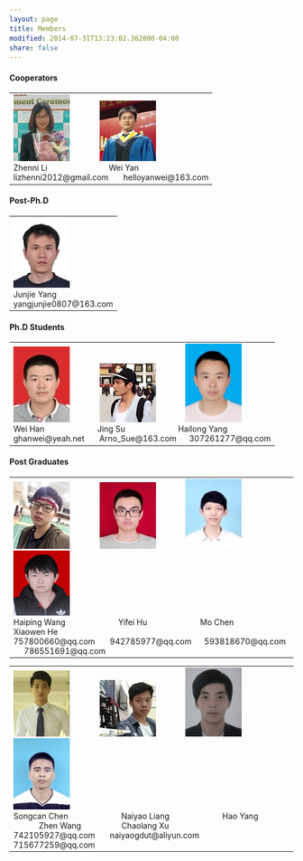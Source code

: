 ```yaml
---
layout: page
title: Members
modified: 2014-07-31T13:23:02.362000-04:00
share: false
---
```


<h4> Cooperators </h4>  
 <div><table><tr><td>
       <img src="../images/zhenni.jpg">
        	&nbsp;&nbsp;&nbsp;&nbsp;&nbsp;&nbsp;
        &nbsp;&nbsp;&nbsp;&nbsp;&nbsp;
 <img src="../images/weiyan.jpg">  
 <br>      	
       Zhenni Li
       &nbsp;&nbsp;&nbsp;&nbsp;&nbsp;&nbsp;
       &nbsp;&nbsp;&nbsp;&nbsp;&nbsp;&nbsp;
       &nbsp;&nbsp;&nbsp;&nbsp;&nbsp;&nbsp;
       &nbsp;&nbsp;&nbsp;&nbsp;&nbsp;&nbsp;
       Wei Yan
 <br>
       lizhenni2012@gmail.com
 &nbsp;&nbsp;&nbsp;&nbsp;&nbsp;
 helloyanwei@163.com
 </td></tr></table></div>  
 
<h4> Post-Ph.D </h4>  
 <div><table><tr><td>
  <img src="../images/junjie.jpg">  
<br>
      Junjie Yang
 <br>
      yangjunjie0807@163.com
 </td></tr></table></div>  
 
<h4> Ph.D Students </h4> 

 <div><table><tr><td>
 <img src="../images/weihan.jpg">      	
       	&nbsp;&nbsp;&nbsp;&nbsp;&nbsp;&nbsp;
        &nbsp;&nbsp;&nbsp;&nbsp;&nbsp;
 <img src="../images/jingsu.jpg">      	
       	&nbsp;&nbsp;&nbsp;&nbsp;&nbsp;&nbsp;
        &nbsp;&nbsp;&nbsp;&nbsp;&nbsp;
 <img src="../images/hailong.jpg"><br>
       Wei Han
       &nbsp;&nbsp;&nbsp;&nbsp;&nbsp;
      	&nbsp;&nbsp;&nbsp;&nbsp;&nbsp;
       &nbsp;&nbsp;&nbsp;&nbsp;&nbsp;
 &nbsp;&nbsp;&nbsp;&nbsp;&nbsp;
      	Jing Su
       &nbsp;&nbsp;&nbsp;&nbsp;&nbsp;
      	&nbsp;&nbsp;&nbsp;&nbsp;&nbsp;
       &nbsp;&nbsp;&nbsp;&nbsp;&nbsp;
 &nbsp;&nbsp;&nbsp;&nbsp;&nbsp;
       Hailong Yang
 <br>
 ghanwei@yeah.net  
 &nbsp;&nbsp;&nbsp;&nbsp;&nbsp;
 Arno_Sue@163.com  
 &nbsp;&nbsp;&nbsp;&nbsp;
 307261277@qq.com 
 </td></tr></table></div>  

<h4> Post Graduates </h4> 
 <div><table><tr><td>
       <img src="../images/haiping.jpg">	
 &nbsp;&nbsp;&nbsp;&nbsp;&nbsp;&nbsp;
        &nbsp;&nbsp;&nbsp;&nbsp;&nbsp;      	
       <img src="../images/yifei.jpg"> 
 	&nbsp;&nbsp;&nbsp;&nbsp;&nbsp;&nbsp;
        &nbsp;&nbsp;&nbsp;&nbsp;&nbsp;
      	<img src="../images/mochen.jpg">
  	&nbsp;&nbsp;&nbsp;&nbsp;&nbsp;&nbsp;
        &nbsp;&nbsp;&nbsp;&nbsp;&nbsp;
      	<img src="../images/xiaowen.jpg"><br>
       Haiping Wang
       &nbsp;&nbsp;&nbsp;&nbsp;&nbsp;
      	&nbsp;&nbsp;&nbsp;&nbsp;&nbsp;
       &nbsp;&nbsp;&nbsp;&nbsp;&nbsp;
 &nbsp;&nbsp;&nbsp;&nbsp;&nbsp;
      	Yifei Hu
       &nbsp;&nbsp;&nbsp;&nbsp;&nbsp;
      	&nbsp;&nbsp;&nbsp;&nbsp;&nbsp;
       &nbsp;&nbsp;&nbsp;&nbsp;&nbsp;
 &nbsp;&nbsp;&nbsp;&nbsp;&nbsp;      
       Mo Chen
       &nbsp;&nbsp;&nbsp;&nbsp;&nbsp;
      	&nbsp;&nbsp;&nbsp;&nbsp;&nbsp;
       &nbsp;&nbsp;&nbsp;&nbsp;&nbsp;
 &nbsp;&nbsp;&nbsp;&nbsp;&nbsp;
Xiaowen He
 <br>
 757800660@qq.com  
 &nbsp;&nbsp;&nbsp;&nbsp;&nbsp;
942785977@qq.com
 &nbsp;&nbsp;&nbsp;&nbsp;
593818670@qq.com
  &nbsp;&nbsp;&nbsp;&nbsp;
 786551691@qq.com
 </td></tr></table></div>  

 <div><table><tr><td>
     	<img src="../images/songcan.jpg">    	
       	&nbsp;&nbsp;&nbsp;&nbsp;&nbsp;&nbsp;
        &nbsp;&nbsp;&nbsp;&nbsp;&nbsp;
 <img src="../images/naiyao.jpg">      	
       	&nbsp;&nbsp;&nbsp;&nbsp;&nbsp;&nbsp;
        &nbsp;&nbsp;&nbsp;&nbsp;&nbsp;
  <img src="../images/haoyang.jpg">      	
       	&nbsp;&nbsp;&nbsp;&nbsp;&nbsp;&nbsp;
        &nbsp;&nbsp;&nbsp;&nbsp;&nbsp;
 <img src="../images/zhenwang.png"><br>
       Songcan Chen
       &nbsp;&nbsp;&nbsp;&nbsp;&nbsp;
      	&nbsp;&nbsp;&nbsp;&nbsp;&nbsp;
       &nbsp;&nbsp;&nbsp;&nbsp;&nbsp;
       &nbsp;&nbsp;&nbsp;&nbsp;&nbsp;
      	Naiyao Liang
       &nbsp;&nbsp;&nbsp;&nbsp;&nbsp;
      	&nbsp;&nbsp;&nbsp;&nbsp;&nbsp;
       &nbsp;&nbsp;&nbsp;&nbsp;&nbsp;
       &nbsp;&nbsp;&nbsp;&nbsp;&nbsp;
      Hao Yang
   &nbsp;&nbsp;&nbsp;&nbsp;&nbsp;
      	&nbsp;&nbsp;&nbsp;&nbsp;&nbsp;
       &nbsp;&nbsp;&nbsp;&nbsp;&nbsp;
       &nbsp;&nbsp;&nbsp;&nbsp;&nbsp;
      Zhen Wang
  	&nbsp;&nbsp;&nbsp;&nbsp;&nbsp;
       &nbsp;&nbsp;&nbsp;&nbsp;&nbsp;
       &nbsp;&nbsp;&nbsp;&nbsp;&nbsp;
      Chaolang Xu
 <br>
 742105927@qq.com
 &nbsp;&nbsp;&nbsp;&nbsp;&nbsp;
 naiyaogdut@aliyun.com  
 &nbsp;&nbsp;&nbsp;&nbsp;
 715677259@qq.com 
 </td></tr></table></div>  
 
            
             
